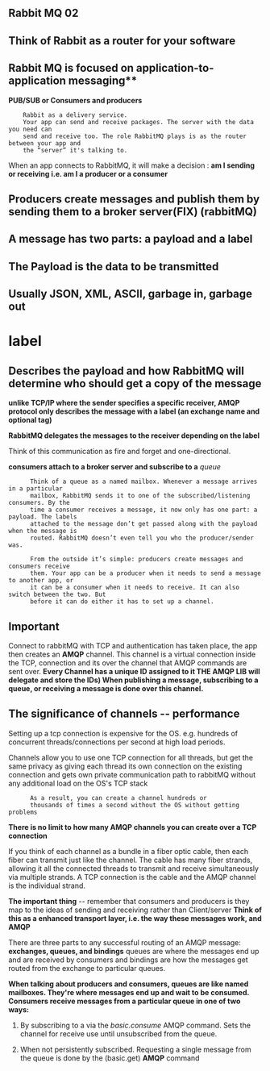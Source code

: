 ## Rabbit MQ 02

## Think of Rabbit as a router for your software

## Rabbit MQ is focused on application-to-application messaging**

**PUB/SUB or Consumers and producers**

        Rabbit as a delivery service.
        Your app can send and receive packages. The server with the data you need can
        send and receive too. The role RabbitMQ plays is as the router between your app and
        the “server” it's talking to.

When an app connects to RabbitMQ, it will make a decision : **am I sending or receiving i.e.
am I a producer or a consumer**

## Producers create messages and publish them by sending them to a broker server(FIX) (rabbitMQ)

## A message has two parts: a payload and a label

## The Payload is the data to be transmitted

## Usually JSON, XML, ASCII, garbage in, garbage out

# label

## Describes the payload and how RabbitMQ will determine who should get a copy of the message

**unlike TCP/IP where the sender specifies a specific receiver, AMQP protocol only describes the
message with a label (an exchange name and optional tag)**

**RabbitMQ delegates the messages to the receiver depending on the label**

Think of this communication as fire and forget and one-directional.

**consumers attach to a broker server and subscribe to a** *queue*


          Think of a queue as a named mailbox. Whenever a message arrives in a particular
          mailbox, RabbitMQ sends it to one of the subscribed/listening consumers. By the
          time a consumer receives a message, it now only has one part: a payload. The labels
          attached to the message don’t get passed along with the payload when the message is
          routed. RabbitMQ doesn’t even tell you who the producer/sender was.

          From the outside it’s simple: producers create messages and consumers receive
          them. Your app can be a producer when it needs to send a message to another app, or
          it can be a consumer when it needs to receive. It can also switch between the two. But
          before it can do either it has to set up a channel.

## Important

Connect to rabbitMQ with TCP and authentication has taken place, the app then creates an **AMQP**
channel. This channel is a virtual connection inside the TCP, connection and its over the channel
that AMQP commands are sent over. **Every Channel has a unique ID assigned to it THE AMQP LIB will
delegate and store the IDs) When publishing a message, subscribing to a queue, or receiving a message
is done over this channel.**

## The significance of channels -- performance

Setting up a tcp connection is expensive for the OS. e.g. hundreds of concurrent threads/connections per second
at high load periods.

Channels allow you to use one TCP connection for all threads, but get the same privacy as giving each thread its
own connection on the existing connection and gets own private communication path to rabbitMQ without any additional
load on the OS's TCP stack

          As a result, you can create a channel hundreds or
          thousands of times a second without the OS without getting problems
**There is no limit to how many AMQP channels you can create over a TCP connection**

If you think of each channel as a bundle in a fiber optic cable, then each fiber can transmit just like the
channel. The cable has many fiber strands, allowing it all the connected threads to transmit and receive
simultaneously via multiple strands. A TCP connection is the cable and the AMQP channel is the individual strand.

**The important thing** -- remember that consumers and producers is they map to the ideas of sending and receiving
rather than Client/server **Think of this as a enhanced transport layer, i.e. the way these messages work, and AMQP**

There are three parts to any successful routing of an AMQP message: **exchanges, queues, and bindings**
queues are where the messages end up and are received by consumers and bindings  are how the messages get routed
from the exchange to particular queues.

**When talking about producers and consumers, queues are like named mailboxes. They're where messages end up and wait
to be consumed. Consumers receive messages from a particular queue in one of two ways:**

  1. By subscribing to a via the *basic.consume*  AMQP command. Sets the channel for receive use until unsubscribed from
  the queue.

  2. When not persistently subscribed. Requesting a single message from the queue is done by
  the (basic.get) **AMQP** command

